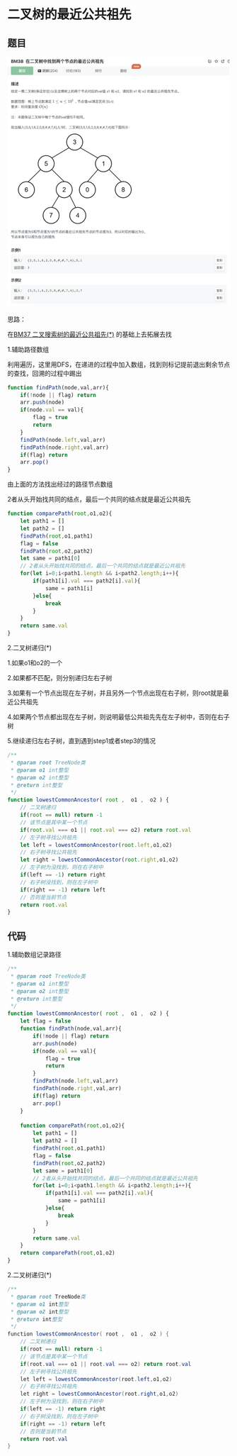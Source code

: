 # 二叉树的最近公共祖先

## 题目

![image-20221230222703359](image/image-20221230222703359.png)

思路：

在[BM37 二叉搜索树的最近公共祖先(*)](https://www.notion.so/BM37-5bcdf58ed2ef4e719ddc39a7069a54de) 的基础上去拓展去找

1.辅助路径数组

利用遍历，这里用DFS，在递进的过程中加入数组，找到则标记提前退出剩余节点的查找，回溯的过程中踢出

```jsx
function findPath(node,val,arr){
    if(!node || flag) return 
    arr.push(node)
    if(node.val == val){ 
        flag = true 
        return 
    }
    findPath(node.left,val,arr)
    findPath(node.right,val,arr)
    if(flag) return 
    arr.pop()
}
```

由上面的方法找出经过的路径节点数组

2者从头开始找共同的结点，最后一个共同的结点就是最近公共祖先

```jsx
function comparePath(root,o1,o2){
    let path1 = []
    let path2 = []
    findPath(root,o1,path1)
    flag = false
    findPath(root,o2,path2)
    let same = path1[0]
    // 2者从头开始找共同的结点，最后一个共同的结点就是最近公共祖先
    for(let i=0;i<path1.length && i<path2.length;i++){
        if(path1[i].val === path2[i].val){
            same = path1[i]
        }else{
            break
        }
    }
    return same.val
}
```

2.二叉树递归(*)

1.如果o1和o2的一个

2.如果都不匹配，则分别递归左右子树

3.如果有一个节点出现在左子树，并且另外一个节点出现在右子树，则root就是最近公共祖先

4.如果两个节点都出现在左子树，则说明最低公共祖先先在左子树中，否则在右子树

5.继续递归左右子树，直到遇到step1或者step3的情况

```jsx
/**
 * @param root TreeNode类 
 * @param o1 int整型 
 * @param o2 int整型 
 * @return int整型
 */
function lowestCommonAncestor( root ,  o1 ,  o2 ) {
    // 二叉树递归
    if(root == null) return -1
    // 该节点是其中某一个节点
    if(root.val === o1 || root.val === o2) return root.val
    // 左子树寻找公共祖先
    let left = lowestCommonAncestor(root.left,o1,o2)
    // 右子树寻找公共祖先
    let right = lowestCommonAncestor(root.right,o1,o2)
    // 左子树为没找到，则在右子树中
    if(left == -1) return right
    // 右子树没找到，则在左子树中
    if(right == -1) return left
    // 否则是当前节点
    return root.val
}
```

## 代码

1.辅助数组记录路径

```jsx
/**
 * @param root TreeNode类 
 * @param o1 int整型 
 * @param o2 int整型 
 * @return int整型
 */
function lowestCommonAncestor( root ,  o1 ,  o2 ) {
    let flag = false
    function findPath(node,val,arr){
        if(!node || flag) return 
        arr.push(node)
        if(node.val == val){ 
            flag = true 
            return 
        }
        findPath(node.left,val,arr)
        findPath(node.right,val,arr)
        if(flag) return 
        arr.pop()
    }

    function comparePath(root,o1,o2){
        let path1 = []
        let path2 = []
        findPath(root,o1,path1)
        flag = false
        findPath(root,o2,path2)
        let same = path1[0]
        // 2者从头开始找共同的结点，最后一个共同的结点就是最近公共祖先
        for(let i=0;i<path1.length && i<path2.length;i++){
            if(path1[i].val === path2[i].val){
                same = path1[i]
            }else{
                break
            }
        }
        return same.val
    }
    return comparePath(root,o1,o2)
}
```

2.二叉树递归(*)

```java
/**
 * @param root TreeNode类 
 * @param o1 int整型 
 * @param o2 int整型 
 * @return int整型
 */
function lowestCommonAncestor( root ,  o1 ,  o2 ) {
    // 二叉树递归
    if(root == null) return -1
    // 该节点是其中某一个节点
    if(root.val === o1 || root.val === o2) return root.val
    // 左子树寻找公共祖先
    let left = lowestCommonAncestor(root.left,o1,o2)
    // 右子树寻找公共祖先
    let right = lowestCommonAncestor(root.right,o1,o2)
    // 左子树为没找到，则在右子树中
    if(left == -1) return right
    // 右子树没找到，则在左子树中
    if(right == -1) return left
    // 否则是当前节点
    return root.val
}
```